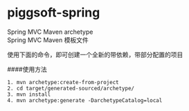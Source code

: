 # piggsoft-spring
Spring MVC Maven archetype  
Spring MVC Maven 模板文件

使用下面的命令，即可创建一个全新的带依赖，带部分配置的项目

####使用方法
````
1. mvn archetype:create-from-project
2. cd target/generated-sourced/archetype/
3. mvn install
4. mvn archetype:generate -DarchetypeCatalog=local
````